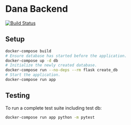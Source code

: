 # Dana Backend

[![Build Status](https://travis-ci.org/DanaCharityProject/backend.svg?branch=AndreiAndMarco)](https://travis-ci.org/DanaCharityProject/backend)

## Setup

```bash
docker-compose build
# Ensure database has started before the application.
docker-compose up -d db 
# Initialize the newly created database.
docker-compose run --no-deps --rm flask create_db
# Start the application.
docker-compose run app
```

## Testing

To run a complete test suite including test db:

```bash
docker-compose run app python -m pytest
```